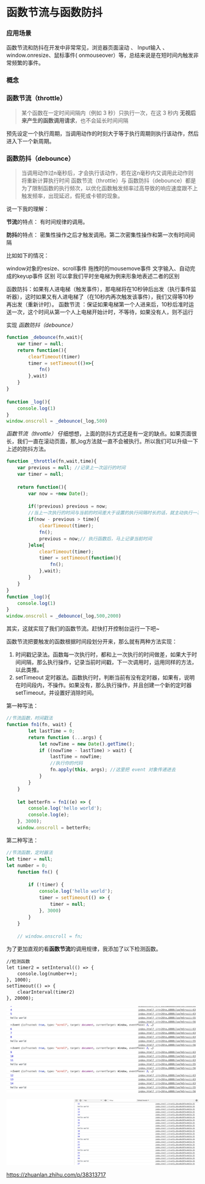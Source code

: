 # 函数节流与函数防抖
### 应用场景

函数节流和防抖在开发中非常常见，浏览器页面滚动 、 Input输入 、 window.onresize、鼠标事件( onmouseover）等，总结来说是在短时间内触发非常频繁的事件。

### 概念

### 函数节流（throttle）

> 某个函数在一定时间间隔内（例如 3 秒）只执行一次，在这 3 秒内 **无视后来产生的函数调用请求**，也不会延长时间间隔

预先设定一个执行周期，当调用动作的时刻大于等于执行周期则执行该动作，然后进入下一个新周期。



### 函数防抖（debounce）

>当调用动作过n毫秒后，才会执行该动作，若在这n毫秒内又调用此动作则将重新计算执行时间
函数节流（throttle）与 函数防抖（debounce）都是为了限制函数的执行频次，以优化函数触发频率过高导致的响应速度跟不上触发频率，出现延迟，假死或卡顿的现象。

说一下我的理解：

**节流**的特点： 有时间规律的调用。

**防抖**的特点： 密集性操作之后才触发调用。第二次密集性操作和第一次有时间间隔



比如如下的情况：

window对象的resize、scroll事件
拖拽时的mousemove事件
文字输入、自动完成的keyup事件
区别
可以拿我们平时坐电梯为例来形象地表述二者的区别

函数防抖：如果有人进电梯（触发事件），那电梯将在10秒钟后出发（执行事件监听器），这时如果又有人进电梯了（在10秒内再次触发该事件），我们又得等10秒再出发（重新计时）。
函数节流 ：保证如果电梯第一个人进来后，10秒后准时运送一次，这个时间从第一个人上电梯开始计时，不等待，如果没有人，则不运行

实现
*函数防抖（debounce）*

``` js
function _debounce(fn,wait){
    var timer = null;
    return function(){
        clearTimeout(timer)
        timer = setTimeout(()=>{
            fn()
        },wait)
    }
}

function _log(){
    console.log(1)
}
window.onscroll = _debounce(_log,500)
```

*函数节流（throttle）*
仔细想想，上面的防抖方式还是有一定的缺点。如果页面很长，我们一直在滚动页面，那_log方法就一直不会被执行。所以我们可以升级一下上述的防抖方法。

```js
function _throttle(fn,wait,time){
    var previous = null; //记录上一次运行的时间
    var timer = null;

    return function(){
        var now = +new Date();

        if(!previous) previous = now;
        //当上一次执行的时间与当前的时间差大于设置的执行间隔时长的话，就主动执行一次
        if(now - previous > time){
            clearTimeout(timer);
            fn();
            previous = now;// 执行函数后，马上记录当前时间
        }else{
            clearTimeout(timer);
            timer = setTimeout(function(){
                fn();
            },wait);
        }
    }
}
function _log(){
    console.log(1)
}
window.onscroll = _debounce(_log,500,2000)
```
其实，这就实现了我们的函数节流。赶快打开控制台运行一下吧~

函数节流把要触发的函数根据时间段划分开来，那么就有两种方法实现：

1. 时间戳记录法。函数每一次执行时，都和上一次执行的时间做差，如果大于时间间隔，那么执行操作，记录当前时间戳，下一次调用时，运用同样的方法，以此类推。
2. setTimeout 定时器法。函数执行时，判断当前有没有定时器，如果有，说明在时间段内，不操作。如果没有，那么执行操作，并且创建一个新的定时器setTimeout，并设置好消除时间。

第一种写法：

```javascript
//节流函数，时间戳法
function fn1(fn, wait) {
        let lastTime = 0;
        return function (...args) {
            let nowTime = new Date().getTime();
            if ((nowTime - lastTime) > wait) {
                lastTime = nowTime;
                //执行你的代码
                fn.apply(this, args); //这里把 event 对象传递进去
            }
        }
    }

    let betterFn = fn1((e) => {
        console.log('hello world');
        console.log(e);
    }, 3000);
    window.onscroll = betterFn;
```

第二种写法： 

```javascript
//节流函数，定时器法
let timer = null;
let number = 0;
    function fn() {

        if (!timer) {
            console.log('hello world');
            timer = setTimeout(() => {
                timer = null;
            }, 3000)
        }
    }

    // window.onscroll = fn;
```



为了更加直观的看**函数节流**的调用规律，我添加了以下检测函数。

```
//检测函数
let timer2 = setInterval(() => {
    console.log(number++);
}, 1000);
setTimeout(() => {
    clearInterval(timer2)
}, 20000);
```

![效果图](../imgs/函数节流和防抖/节流_时间戳.png)





![效果图](../imgs/函数节流和防抖/节流_setTimeout.png)



https://zhuanlan.zhihu.com/p/38313717